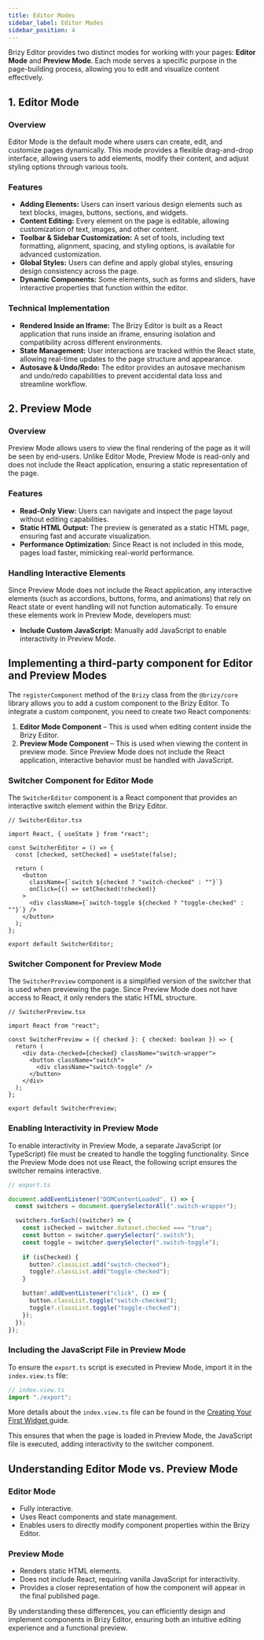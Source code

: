 ```yaml
---
title: Editor Modes
sidebar_label: Editor Modes
sidebar_position: 4
---
```


Brizy Editor provides two distinct modes for working with your pages: **Editor Mode** and **Preview Mode**. Each mode serves a specific purpose in the page-building process, allowing you to edit and visualize content effectively.

## 1. Editor Mode
### Overview
Editor Mode is the default mode where users can create, edit, and customize pages dynamically. This mode provides a flexible drag-and-drop interface, allowing users to add elements, modify their content, and adjust styling options through various tools.

### Features
- **Adding Elements:** Users can insert various design elements such as text blocks, images, buttons, sections, and widgets.
- **Content Editing:** Every element on the page is editable, allowing customization of text, images, and other content.
- **Toolbar & Sidebar Customization:** A set of tools, including text formatting, alignment, spacing, and styling options, is available for advanced customization.
- **Global Styles:** Users can define and apply global styles, ensuring design consistency across the page.
- **Dynamic Components:** Some elements, such as forms and sliders, have interactive properties that function within the editor.

### Technical Implementation
- **Rendered Inside an Iframe:** The Brizy Editor is built as a React application that runs inside an iframe, ensuring isolation and compatibility across different environments.
- **State Management:** User interactions are tracked within the React state, allowing real-time updates to the page structure and appearance.
- **Autosave & Undo/Redo:** The editor provides an autosave mechanism and undo/redo capabilities to prevent accidental data loss and streamline workflow.

## 2. Preview Mode
### Overview
Preview Mode allows users to view the final rendering of the page as it will be seen by end-users. Unlike Editor Mode, Preview Mode is read-only and does not include the React application, ensuring a static representation of the page.

### Features
- **Read-Only View:** Users can navigate and inspect the page layout without editing capabilities.
- **Static HTML Output:** The preview is generated as a static HTML page, ensuring fast and accurate visualization.
- **Performance Optimization:** Since React is not included in this mode, pages load faster, mimicking real-world performance.

### Handling Interactive Elements
Since Preview Mode does not include the React application, any interactive elements (such as accordions, buttons, forms, and animations) that rely on React state or event handling will not function automatically. To ensure these elements work in Preview Mode, developers must:
- **Include Custom JavaScript:** Manually add JavaScript to enable interactivity in Preview Mode.

## Implementing a third-party component for Editor and Preview Modes

The `registerComponent` method of the `Brizy` class from the `@brizy/core` library allows you to add a custom component to the Brizy Editor. To integrate a custom component, you need to create two React components:

1. **Editor Mode Component** – This is used when editing content inside the Brizy Editor.
2. **Preview Mode Component** – This is used when viewing the content in preview mode. Since Preview Mode does not include the React application, interactive behavior must be handled with JavaScript.

### Switcher Component for Editor Mode
The `SwitcherEditor` component is a React component that provides an interactive switch element within the Brizy Editor.

```tsx
// SwitcherEditor.tsx

import React, { useState } from "react";

const SwitcherEditor = () => {
  const [checked, setChecked] = useState(false);

  return (
    <button
      className={`switch ${checked ? "switch-checked" : ""}`}
      onClick={() => setChecked(!checked)}
    >
      <div className={`switch-toggle ${checked ? "toggle-checked" : ""}`} />
    </button>
  );
};

export default SwitcherEditor;
```

### Switcher Component for Preview Mode
The `SwitcherPreview` component is a simplified version of the switcher that is used when previewing the page. Since Preview Mode does not have access to React, it only renders the static HTML structure.

```tsx
// SwitcherPreview.tsx

import React from "react";

const SwitcherPreview = ({ checked }: { checked: boolean }) => {
  return (
    <div data-checked={checked} className="switch-wrapper">
      <button className="switch">
        <div className="switch-toggle" />
      </button>
    </div>
  );
};

export default SwitcherPreview;
```

### Enabling Interactivity in Preview Mode
To enable interactivity in Preview Mode, a separate JavaScript (or TypeScript) file must be created to handle the toggling functionality. Since the Preview Mode does not use React, the following script ensures the switcher remains interactive.

```ts
// export.ts

document.addEventListener("DOMContentLoaded", () => {
  const switchers = document.querySelectorAll(".switch-wrapper");

  switchers.forEach((switcher) => {
    const isChecked = switcher.dataset.checked === "true";
    const button = switcher.querySelector(".switch");
    const toggle = switcher.querySelector(".switch-toggle");
    
    if (isChecked) {
      button?.classList.add("switch-checked");
      toggle?.classList.add("toggle-checked");
    }

    button?.addEventListener("click", () => {
      button.classList.toggle("switch-checked");
      toggle?.classList.toggle("toggle-checked");
    });
  });
});
```

### Including the JavaScript File in Preview Mode
To ensure the `export.ts` script is executed in Preview Mode, import it in the `index.view.ts` file:

```ts
// index.view.ts
import "./export";
```
More details about the `index.view.ts` file can be found in the [Creating Your First Widget ](/docs/development/creating-your-first-addon) guide.

This ensures that when the page is loaded in Preview Mode, the JavaScript file is executed, adding interactivity to the switcher component.

## Understanding Editor Mode vs. Preview Mode
### Editor Mode
- Fully interactive.
- Uses React components and state management.
- Enables users to directly modify component properties within the Brizy Editor.

### Preview Mode
- Renders static HTML elements.
- Does not include React, requiring vanilla JavaScript for interactivity.
- Provides a closer representation of how the component will appear in the final published page.

By understanding these differences, you can efficiently design and implement components in Brizy Editor, ensuring both an intuitive editing experience and a functional preview.
